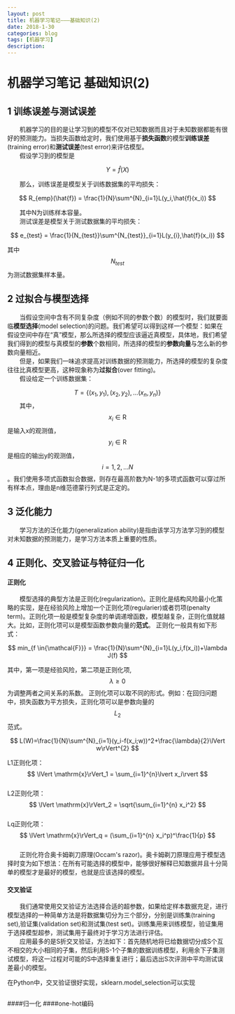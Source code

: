 ```yaml
---
layout: post
title: 机器学习笔记———基础知识(2)
date: 2018-1-30
categories: blog
tags: [机器学习]
description: 
---
```

<script type="text/javascript" async src="https://cdn.mathjax.org/mathjax/latest/MathJax.js?config=TeX-MML-AM_CHTML"></script>

# 机器学习笔记  基础知识(2)

## 1 训练误差与测试误差 

&emsp;&emsp;机器学习的目的是让学习到的模型不仅对已知数据而且对于未知数据都能有很好的预测能力。当损失函数给定时，我们使用基于**损失函数**的模型**训练误差**(training error)和**测试误差**(test error)来评估模型。  
&emsp;&emsp;假设学习到的模型是 

$$
Y =\hat{f}(X)
$$

&emsp;&emsp;那么，训练误差是模型关于训练数据集的平均损失：

$$
R_{emp}(\hat{f}) = \frac{1}{N}\sum^{N}_{i=1}L(y_i,\hat{f}(x_i))
$$

&emsp;&emsp;其中N为训练样本容量。  
&emsp;&emsp;测试误差是模型关于测试数据集的平均损失：

$$
e_{test} = \frac{1}{N_{test}}\sum^{N_{test}}_{i=1}L(y_{i},\hat{f}(x_i))
$$

其中$$N_{test}$$为测试数据集样本量。
## 2 过拟合与模型选择  

&emsp;&emsp;当假设空间中含有不同复杂度（例如不同的参数个数）的模型时，我们就要面临**模型选择**(model selection)的问题。我们希望可以得到这样一个模型：如果在假设空间中存在“真”模型，那么所选择的模型应该逼近真模型，具体地，我们希望我们得到的模型与真模型的**参数**个数相同，所选择的模型的**参数向量**与怎么新的参数向量相近。  
&emsp;&emsp;但是，如果我们一味追求提高对训练数据的预测能力，所选择的模型的复杂度往往比真模型更高，这种现象称为**过拟合**(over fitting)。  
&emsp;&emsp;假设给定一个训练数据集：

$$
T = \left\{ (x_1,y_1),(x_2,y_2),...(x_n,y_n)\right\}
$$
&emsp;&emsp;其中，$$x_i\in\mathrm{R}$$ 
是输入x的观测值，$$y_i\in \mathrm{R}$$是相应的输出y的观测值，$$i=1,2,...N $$。我们使用多项式函数拟合数据，则存在最高阶数为N-1的多项式函数可以穿过所有样本点，理由是n维范德蒙行列式是正定的。

## 3 泛化能力   
&emsp;&emsp;学习方法的泛化能力(generalization ability)是指由该学习方法学习到的模型对未知数据的预测能力，是学习方法本质上重要的性质。
## 4 正则化、交叉验证与特征归一化
#### 正则化
&emsp;&emsp;模型选择的典型方法是正则化(regularization)。正则化是结构风险最小化策略的实现，是在经验风险上增加一个正则化项(regularier)或者罚项(penalty term)。正则化项一般是模型复杂度的单调递增函数，模型越复杂，正则化值就越大。比如，正则化项可以是模型函数参数向量的**范式**。
正则化一般具有如下形式：

$$
min_{f \in{\mathcal{F}}} = \frac{1}{N}\sum^{N}_{i=1}L(y_i,f(x_i))+\lambda J(f)
$$

其中，第一项是经验风险，第二项是正则化项,$$\lambda \geqslant 0$$为调整两者之间关系的系数。
正则化项可以取不同的形式。例如：在回归问题中，损失函数为平方损失，正则化项可以是参数向量的$$L_2$$范式。  

$$
L(W)=\frac{1}{N}\sum^{N}_{i=1}(y_i-f(x_i;w))^2+\frac{\lambda}{2}\lVert w\rVert^{2}  
$$
  
L1正则化项：  
$$  
\lVert \mathrm{x}\rVert_1 = \sum_{i=1}^{n}\lvert x_i\rvert
$$  
L2正则化项：  
$$  
\lVert \mathrm{x}\rVert_2 = \sqrt{\sum_{i=1}^{n} x_i^2}
$$  
Lq正则化项：  
$$  
\lVert \mathrm{x}\rVert_q = (\sum_{i=1}^{n} x_i^p)^\frac{1}{p}  
$$  
&emsp;&emsp;正则化符合奥卡姆剃刀原理(Occam's razor)。奥卡姆剃刀原理应用于模型选择时变为如下想法：在所有可能选择的模型中，能够很好解释已知数据并且十分简单的模型才是最好的模型，也就是应该选择的模型。
#### 交叉验证
&emsp;&emsp;我们通常使用交叉验证方法选择合适的超参数，如果给定样本数据充足，进行模型选择的一种简单方法是将数据集切分为三个部分，分别是训练集(training set),验证集(validation set)和测试集(test set)。训练集用来训练模型，验证集用于选择模型超参，测试集用于最终对于学习方法进行评估。  
&emsp;&emsp;应用最多的是S折交叉验证，方法如下：首先随机地将已给数据切分成S个互不相交的大小相同的子集，然后利用S-1个子集的数据训练模型，利用余下子集测试模型，将这一过程对可能的S中选择重复进行；最后选出S次评测中平均测试误差最小的模型。  



在Python中，交叉验证很好实现，sklearn.model_selection可以实现

```python

```
####归一化
####one-hot编码